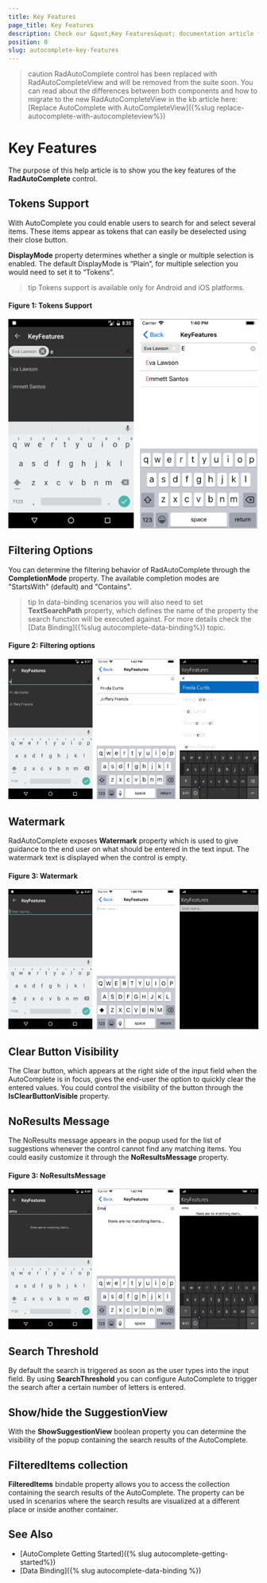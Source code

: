 ```yaml
---
title: Key Features
page_title: Key Features
description: Check our &quot;Key Features&quot; documentation article for Telerik AutoComplete for Xamarin control.
position: 0
slug: autocomplete-key-features
---
```


>caution RadAutoComplete control has been replaced with RadAutoCompleteView and will be removed from the suite soon. You can read about the differences between both components and how to migrate to the new RadAutoCompleteView in the kb article here: [Replace AutoComplete with AutoCompleteView]({%slug replace-autocomplete-with-autocompleteview%})

# Key Features

The purpose of this help article is to show you the key features of the **RadAutoComplete** control.

## Tokens Support

With AutoComplete you could enable users to search for and select several items. These items appear as tokens that can easily be deselected using their close button. 

**DisplayMode** property determines whether a single or multiple selection is enabled.  The default DisplayMode is “Plain”, for multiple selection you would need to set it to “Tokens”.

>tip Tokens support is available only for Android and iOS platforms.

<snippet id='autocomplete-features-tokenssupport'/>

#### Figure 1: Tokens Support

![](../images/autocomplete-features-tokens.png)

## Filtering Options

You can determine the filtering behavior of RadAutoComplete through the **CompletionMode** property. The available completion modes are "StartsWith" (default)  and  "Contains".

>tip In data-binding scenarios you will also need to set **TextSearchPath** property, which defines the name of the property the search function will be executed against. For more details check the [Data Binding]({%slug autocomplete-data-binding%}) topic.

<snippet id='autocomplete-features-filter'/>

#### Figure 2: Filtering options

![](../images/autocomplete-features-filtering.png)

## Watermark

RadAutoComplete exposes **Watermark** property which is used to give guidance to the end user on what should be entered in the text input. The watermark text is displayed when the control is empty.

<snippet id='autocomplete-features-watermark'/>

#### Figure 3: Watermark

![](../images/autocomplete-features-watermark.png)

## Clear Button Visibility

The Clear button, which appears at the right side of the input field when the AutoComplete is in focus, gives the end-user the option to quickly clear the entered values. You could control the visibility of the button through the **IsClearButtonVisible** property.

## NoResults Message

The NoResults message appears in the popup used for the list of suggestions whenever the control cannot find any matching items.  You could easily customize it through the **NoResultsMessage** property.

<snippet id='autocomplete-features-noresultsmessage'/>

#### Figure 3: NoResultsMessage

![](../images/autocomplete-features-noresults.png)

## Search Threshold

By default the search is triggered as soon as the user types into the input field. By using **SearchThreshold** you can configure AutoComplete to trigger the search after a certain number of letters is entered. 

<snippet id='autocomplete-features-searchthreshold'/>

## Show/hide the SuggestionView

With the **ShowSuggestionView** boolean property you can determine the visibility of the popup containing the search results of the AutoComplete.

<snippet id='autocomplete-features-suggestionview'/>

## FilteredItems collection

**FilteredItems** bindable property allows you to access the collection containing the search results of the AutoComplete. The property can be used in scenarios where the search results are visualized at a different place or inside another container.

## See Also

- [AutoComplete Getting Started]({% slug autocomplete-getting-started%})
- [Data Binding]({% slug autocomplete-data-binding %})
